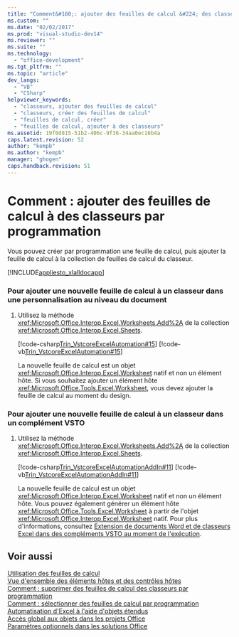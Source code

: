 ```yaml
---
title: "Comment&#160;: ajouter des feuilles de calcul &#224; des classeurs par programmation | Microsoft Docs"
ms.custom: ""
ms.date: "02/02/2017"
ms.prod: "visual-studio-dev14"
ms.reviewer: ""
ms.suite: ""
ms.technology: 
  - "office-development"
ms.tgt_pltfrm: ""
ms.topic: "article"
dev_langs: 
  - "VB"
  - "CSharp"
helpviewer_keywords: 
  - "classeurs, ajouter des feuilles de calcul"
  - "classeurs, créer des feuilles de calcul"
  - "feuilles de calcul, créer"
  - "feuilles de calcul, ajouter à des classeurs"
ms.assetid: 19f0d815-51b2-406c-9f36-34aa0ec16b4a
caps.latest.revision: 52
author: "kempb"
ms.author: "kempb"
manager: "ghogen"
caps.handback.revision: 51
---
```

# Comment&#160;: ajouter des feuilles de calcul &#224; des classeurs par programmation
  Vous pouvez créer par programmation une feuille de calcul, puis ajouter la feuille de calcul à la collection de feuilles de calcul du classeur.  
  
 [!INCLUDE[appliesto_xlalldocapp](../vsto/includes/appliesto-xlalldocapp-md.md)]  
  
### Pour ajouter une nouvelle feuille de calcul à un classeur dans une personnalisation au niveau du document  
  
1.  Utilisez la méthode <xref:Microsoft.Office.Interop.Excel.Worksheets.Add%2A> de la collection <xref:Microsoft.Office.Interop.Excel.Sheets>.  
  
     [!code-csharp[Trin_VstcoreExcelAutomation#15](../snippets/csharp/VS_Snippets_OfficeSP/Trin_VstcoreExcelAutomation/CS/Sheet1.cs#15)]
     [!code-vb[Trin_VstcoreExcelAutomation#15](../snippets/visualbasic/VS_Snippets_OfficeSP/Trin_VstcoreExcelAutomation/VB/Sheet1.vb#15)]  
  
     La nouvelle feuille de calcul est un objet <xref:Microsoft.Office.Interop.Excel.Worksheet> natif et non un élément hôte. Si vous souhaitez ajouter un élément hôte <xref:Microsoft.Office.Tools.Excel.Worksheet>, vous devez ajouter la feuille de calcul au moment du design.  
  
### Pour ajouter une nouvelle feuille de calcul à un classeur dans un complément VSTO  
  
1.  Utilisez la méthode <xref:Microsoft.Office.Interop.Excel.Worksheets.Add%2A> de la collection <xref:Microsoft.Office.Interop.Excel.Sheets>.  
  
     [!code-csharp[Trin_VstcoreExcelAutomationAddIn#11](../snippets/csharp/VS_Snippets_OfficeSP/Trin_VstcoreExcelAutomationAddIn/CS/ThisAddIn.cs#11)]
     [!code-vb[Trin_VstcoreExcelAutomationAddIn#11](../snippets/visualbasic/VS_Snippets_OfficeSP/Trin_VstcoreExcelAutomationAddIn/VB/ThisAddIn.vb#11)]  
  
     La nouvelle feuille de calcul est un objet <xref:Microsoft.Office.Interop.Excel.Worksheet> natif et non un élément hôte. Vous pouvez également générer un élément hôte <xref:Microsoft.Office.Tools.Excel.Worksheet> à partir de l'objet <xref:Microsoft.Office.Interop.Excel.Worksheet> natif. Pour plus d'informations, consultez [Extension de documents Word et de classeurs Excel dans des compléments VSTO au moment de l'exécution](../vsto/extending-word-documents-and-excel-workbooks-in-vsto-add-ins-at-run-time.md).  
  
## Voir aussi  
 [Utilisation des feuilles de calcul](../vsto/working-with-worksheets.md)   
 [Vue d'ensemble des éléments hôtes et des contrôles hôtes](../vsto/host-items-and-host-controls-overview.md)   
 [Comment : supprimer des feuilles de calcul des classeurs par programmation](../vsto/how-to-programmatically-delete-worksheets-from-workbooks.md)   
 [Comment : sélectionner des feuilles de calcul par programmation](../vsto/how-to-programmatically-select-worksheets.md)   
 [Automatisation d'Excel à l'aide d'objets étendus](../vsto/automating-excel-by-using-extended-objects.md)   
 [Accès global aux objets dans les projets Office](../vsto/global-access-to-objects-in-office-projects.md)   
 [Paramètres optionnels dans les solutions Office](../vsto/optional-parameters-in-office-solutions.md)  
  
  